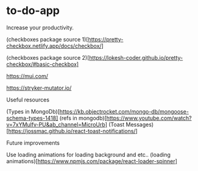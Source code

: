 # to-do-app
Increase your productivity. 

(checkboxes package source 1)[https://pretty-checkbox.netlify.app/docs/checkbox/]

(checkboxes package source 2)[https://lokesh-coder.github.io/pretty-checkbox/#basic-checkbox]


https://mui.com/

https://stryker-mutator.io/


Useful resources 

(Types in MongoDb)[https://kb.objectrocket.com/mongo-db/mongoose-schema-types-1418]
(refs in mongodb)[https://www.youtube.com/watch?v=7xYMulfv-PU&ab_channel=MicroUrb]
(Toast Messages)[https://jossmac.github.io/react-toast-notifications/]

Future improvements 

Use loading animations for loading background and etc.. 
(loading animations)[https://www.npmjs.com/package/react-loader-spinner]